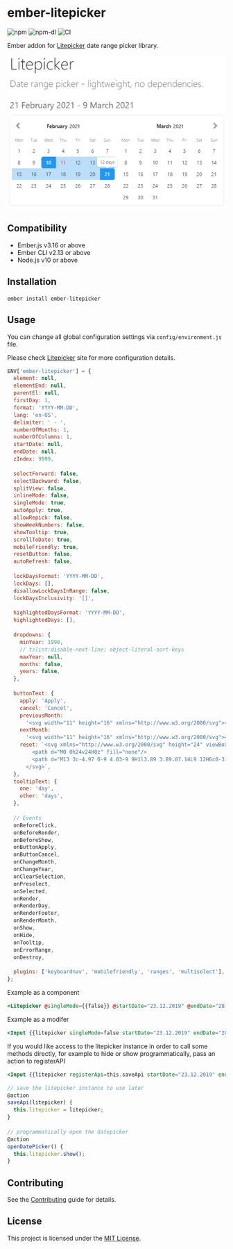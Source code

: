 # ember-litepicker

![npm](https://img.shields.io/npm/v/ember-litepicker)
![npm-dl](https://img.shields.io/npm/dm/ember-litepicker)
![CI](https://github.com/sinankeskin/ember-litepicker/workflows/CI/badge.svg)

Ember addon for [Litepicker](https://litepicker.com/) date range picker library.

![SS](https://github.com/sinankeskin/ember-litepicker/blob/main/ss.png?raw=true)

## Compatibility

- Ember.js v3.16 or above
- Ember CLI v2.13 or above
- Node.js v10 or above

## Installation

```
ember install ember-litepicker
```

## Usage

You can change all global configuration settings via `config/environment.js` file.

Please check [Litepicker](https://litepicker.com/) site for more configuration details.

```javascript
ENV['ember-litepicker'] = {
  element: null,
  elementEnd: null,
  parentEl: null,
  firstDay: 1,
  format: 'YYYY-MM-DD',
  lang: 'en-US',
  delimiter: ' - ',
  numberOfMonths: 1,
  numberOfColumns: 1,
  startDate: null,
  endDate: null,
  zIndex: 9999,

  selectForward: false,
  selectBackward: false,
  splitView: false,
  inlineMode: false,
  singleMode: true,
  autoApply: true,
  allowRepick: false,
  showWeekNumbers: false,
  showTooltip: true,
  scrollToDate: true,
  mobileFriendly: true,
  resetButton: false,
  autoRefresh: false,

  lockDaysFormat: 'YYYY-MM-DD',
  lockDays: [],
  disallowLockDaysInRange: false,
  lockDaysInclusivity: '[]',

  highlightedDaysFormat: 'YYYY-MM-DD',
  highlightedDays: [],

  dropdowns: {
    minYear: 1990,
    // tslint:disable-next-line: object-literal-sort-keys
    maxYear: null,
    months: false,
    years: false,
  },

  buttonText: {
    apply: 'Apply',
    cancel: 'Cancel',
    previousMonth:
      '<svg width="11" height="16" xmlns="http://www.w3.org/2000/svg"><path d="M7.919 0l2.748 2.667L5.333 8l5.334 5.333L7.919 16 0 8z" fill-rule="nonzero"/></svg>',
    nextMonth:
      '<svg width="11" height="16" xmlns="http://www.w3.org/2000/svg"><path d="M2.748 16L0 13.333 5.333 8 0 2.667 2.748 0l7.919 8z" fill-rule="nonzero"/></svg>',
    reset: `<svg xmlns="http://www.w3.org/2000/svg" height="24" viewBox="0 0 24 24" width="24">
        <path d="M0 0h24v24H0z" fill="none"/>
        <path d="M13 3c-4.97 0-9 4.03-9 9H1l3.89 3.89.07.14L9 12H6c0-3.87 3.13-7 7-7s7 3.13 7 7-3.13 7-7 7c-1.93 0-3.68-.79-4.94-2.06l-1.42 1.42C8.27 19.99 10.51 21 13 21c4.97 0 9-4.03 9-9s-4.03-9-9-9zm-1 5v5l4.28 2.54.72-1.21-3.5-2.08V8H12z"/>
      </svg>`,
  },
  tooltipText: {
    one: 'day',
    other: 'days',
  },

  // Events
  onBeforeClick,
  onBeforeRender,
  onBeforeShow,
  onButtonApply,
  onButtonCancel,
  onChangeMonth,
  onChangeYear,
  onClearSelection,
  onPreselect,
  onSelected,
  onRender,
  onRenderDay,
  onRenderFooter,
  onRenderMonth,
  onShow,
  onHide,
  onTooltip,
  onErrorRange,
  onDestroy,

  plugins: ['keyboardnav', 'mobilefriendly', 'ranges', 'multiselect'], // As of v2.1.0 you can dynamically import modules, as of v3.0.0 property name changed to plugins
};
```

Example as a component

```handlebars
<Litepicker @singleMode={{false}} @startDate="23.12.2019" @endDate="28.12.2019" autocomplete="off" />
```

Example as a modifer

```handlebars
<Input {{litepicker singleMode=false startDate="23.12.2019" endDate="28.12.2019" autocomplete="off"}} />
```

If you would like access to the litepicker instance in order to call some methods directly, for example to hide or show
programmatically, pass an action to registerAPI

```handlebars
<Input {{litepicker registerApi=this.saveApi startDate="23.12.2019" endDate="28.12.2019" autocomplete="off"}} />
```

```javascript
// save the litepicker instance to use later
@action
saveApi(litepicker) {
  this.litepicker = litepicker;
}

// programmatically open the datepicker
@action
openDatePicker() {
  this.litepicker.show();
}
```

## Contributing

See the [Contributing](CONTRIBUTING.md) guide for details.

## License

This project is licensed under the [MIT License](LICENSE.md).
